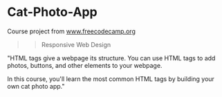 # Cat-Photo-App
 Course project from www.freecodecamp.org

 >> Responsive Web Design 

 "HTML tags give a webpage its structure. You can use HTML tags to add photos, buttons, and other elements to your webpage.
 
 In this course, you'll learn the most common HTML tags by building your own cat photo app."

 



